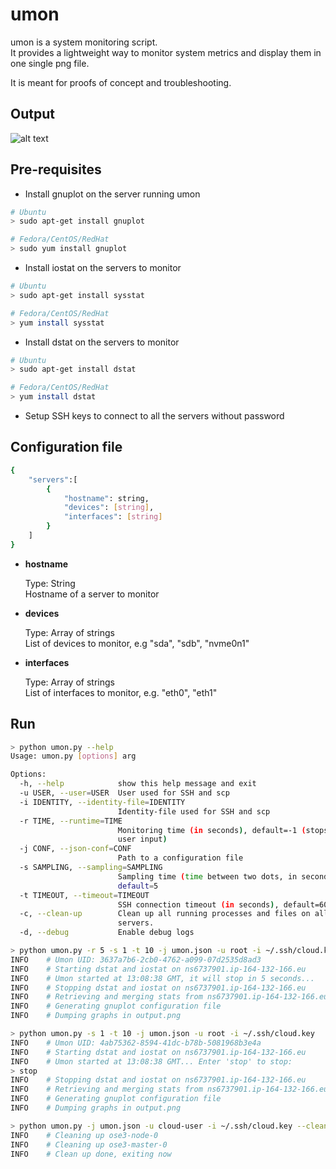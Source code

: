 # umon

umon is a system monitoring script.  
It provides a lightweight way to monitor system metrics and display them in one single png file.  

It is meant for proofs of concept and troubleshooting.

## Output
![alt text](https://github.com/nmotte/umon/blob/master/screenshot/example.png)

## Pre-requisites
* Install gnuplot on the server running umon
```bash
# Ubuntu
> sudo apt-get install gnuplot

# Fedora/CentOS/RedHat
> sudo yum install gnuplot
```

* Install iostat on the servers to monitor
```bash
# Ubuntu
> sudo apt-get install sysstat

# Fedora/CentOS/RedHat
> yum install sysstat
```

* Install dstat on the servers to monitor
```bash
# Ubuntu
> sudo apt-get install dstat

# Fedora/CentOS/RedHat
> yum install dstat
```

* Setup SSH keys to connect to all the servers without password

## Configuration file
```bash
{
    "servers":[
        {
            "hostname": string,
            "devices": [string],
            "interfaces": [string]
        }
    ]
}
```

* __hostname__

    Type: String  
    Hostname of a server to monitor

* __devices__

    Type: Array of strings  
    List of devices to monitor, e.g "sda", "sdb", "nvme0n1"

* __interfaces__

    Type: Array of strings  
    List of interfaces to monitor, e.g. "eth0", "eth1"

## Run 
```bash
> python umon.py --help
Usage: umon.py [options] arg

Options:
  -h, --help            show this help message and exit
  -u USER, --user=USER  User used for SSH and scp
  -i IDENTITY, --identity-file=IDENTITY
                        Identity-file used for SSH and scp
  -r TIME, --runtime=TIME
                        Monitoring time (in seconds), default=-1 (stops on
                        user input)
  -j CONF, --json-conf=CONF
                        Path to a configuration file
  -s SAMPLING, --sampling=SAMPLING
                        Sampling time (time between two dots, in seconds),
                        default=5
  -t TIMEOUT, --timeout=TIMEOUT
                        SSH connection timeout (in seconds), default=60
  -c, --clean-up        Clean up all running processes and files on all
                        servers.
  -d, --debug           Enable debug logs

> python umon.py -r 5 -s 1 -t 10 -j umon.json -u root -i ~/.ssh/cloud.key
INFO    # Umon UID: 3637a7b6-2cb0-4762-a099-07d2535d8ad3
INFO    # Starting dstat and iostat on ns6737901.ip-164-132-166.eu
INFO    # Umon started at 13:08:38 GMT, it will stop in 5 seconds...
INFO    # Stopping dstat and iostat on ns6737901.ip-164-132-166.eu
INFO    # Retrieving and merging stats from ns6737901.ip-164-132-166.eu
INFO    # Generating gnuplot configuration file
INFO    # Dumping graphs in output.png

> python umon.py -s 1 -t 10 -j umon.json -u root -i ~/.ssh/cloud.key
INFO    # Umon UID: 4ab75362-8594-41dc-b78b-5081968b3e4a
INFO    # Starting dstat and iostat on ns6737901.ip-164-132-166.eu
INFO    # Umon started at 13:08:38 GMT... Enter 'stop' to stop:
> stop
INFO    # Stopping dstat and iostat on ns6737901.ip-164-132-166.eu
INFO    # Retrieving and merging stats from ns6737901.ip-164-132-166.eu
INFO    # Generating gnuplot configuration file
INFO    # Dumping graphs in output.png

> python umon.py -j umon.json -u cloud-user -i ~/.ssh/cloud.key --clean-up
INFO    # Cleaning up ose3-node-0
INFO    # Cleaning up ose3-master-0
INFO    # Clean up done, exiting now
```
